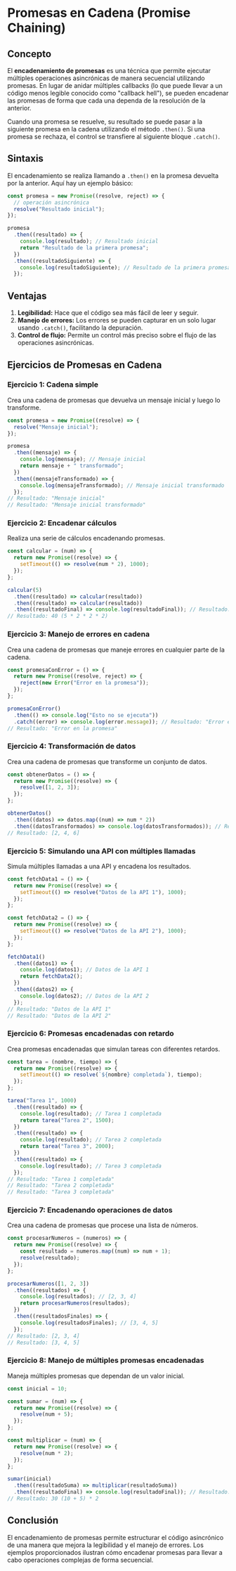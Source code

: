 # Promesas en Cadena (Promise Chaining)

## Concepto
El **encadenamiento de promesas** es una técnica que permite ejecutar múltiples operaciones asincrónicas de manera secuencial utilizando promesas. En lugar de anidar múltiples callbacks (lo que puede llevar a un código menos legible conocido como "callback hell"), se pueden encadenar las promesas de forma que cada una dependa de la resolución de la anterior.

Cuando una promesa se resuelve, su resultado se puede pasar a la siguiente promesa en la cadena utilizando el método ```.then()```. Si una promesa se rechaza, el control se transfiere al siguiente bloque ```.catch()```.

## Sintaxis
El encadenamiento se realiza llamando a ```.then()``` en la promesa devuelta por la anterior. Aquí hay un ejemplo básico:
```javascript
const promesa = new Promise((resolve, reject) => {
  // operación asincrónica
  resolve("Resultado inicial");
});

promesa
  .then((resultado) => {
    console.log(resultado); // Resultado inicial
    return "Resultado de la primera promesa";
  })
  .then((resultadoSiguiente) => {
    console.log(resultadoSiguiente); // Resultado de la primera promesa
  });
```

## Ventajas
1. **Legibilidad:** Hace que el código sea más fácil de leer y seguir.
2. **Manejo de errores:** Los errores se pueden capturar en un solo lugar usando ```.catch()```, facilitando la depuración.
3. **Control de flujo:** Permite un control más preciso sobre el flujo de las operaciones asincrónicas.

## Ejercicios de Promesas en Cadena

### Ejercicio 1: Cadena simple
Crea una cadena de promesas que devuelva un mensaje inicial y luego lo transforme.
```javascript
const promesa = new Promise((resolve) => {
  resolve("Mensaje inicial");
});

promesa
  .then((mensaje) => {
    console.log(mensaje); // Mensaje inicial
    return mensaje + " transformado";
  })
  .then((mensajeTransformado) => {
    console.log(mensajeTransformado); // Mensaje inicial transformado
  });
// Resultado: "Mensaje inicial"
// Resultado: "Mensaje inicial transformado"
```

### Ejercicio 2: Encadenar cálculos
Realiza una serie de cálculos encadenando promesas.
```javascript
const calcular = (num) => {
  return new Promise((resolve) => {
    setTimeout(() => resolve(num * 2), 1000);
  });
};

calcular(5)
  .then((resultado) => calcular(resultado))
  .then((resultado) => calcular(resultado))
  .then((resultadoFinal) => console.log(resultadoFinal)); // Resultado: 40
// Resultado: 40 (5 * 2 * 2 * 2)
```
### Ejercicio 3: Manejo de errores en cadena
Crea una cadena de promesas que maneje errores en cualquier parte de la cadena.
```javascript
const promesaConError = () => {
  return new Promise((resolve, reject) => {
    reject(new Error("Error en la promesa"));
  });
};

promesaConError()
  .then(() => console.log("Esto no se ejecuta"))
  .catch((error) => console.log(error.message)); // Resultado: "Error en la promesa"
// Resultado: "Error en la promesa"
```

### Ejercicio 4: Transformación de datos
Crea una cadena de promesas que transforme un conjunto de datos.
```javascript
const obtenerDatos = () => {
  return new Promise((resolve) => {
    resolve([1, 2, 3]);
  });
};

obtenerDatos()
  .then((datos) => datos.map((num) => num * 2))
  .then((datosTransformados) => console.log(datosTransformados)); // Resultado: [2, 4, 6]
// Resultado: [2, 4, 6]
```

### Ejercicio 5: Simulando una API con múltiples llamadas
Simula múltiples llamadas a una API y encadena los resultados.
```javascript
const fetchData1 = () => {
  return new Promise((resolve) => {
    setTimeout(() => resolve("Datos de la API 1"), 1000);
  });
};

const fetchData2 = () => {
  return new Promise((resolve) => {
    setTimeout(() => resolve("Datos de la API 2"), 1000);
  });
};

fetchData1()
  .then((datos1) => {
    console.log(datos1); // Datos de la API 1
    return fetchData2();
  })
  .then((datos2) => {
    console.log(datos2); // Datos de la API 2
  });
// Resultado: "Datos de la API 1"
// Resultado: "Datos de la API 2"
```


### Ejercicio 6: Promesas encadenadas con retardo
Crea promesas encadenadas que simulan tareas con diferentes retardos.
```javascript
const tarea = (nombre, tiempo) => {
  return new Promise((resolve) => {
    setTimeout(() => resolve(`${nombre} completada`), tiempo);
  });
};

tarea("Tarea 1", 1000)
  .then((resultado) => {
    console.log(resultado); // Tarea 1 completada
    return tarea("Tarea 2", 1500);
  })
  .then((resultado) => {
    console.log(resultado); // Tarea 2 completada
    return tarea("Tarea 3", 2000);
  })
  .then((resultado) => {
    console.log(resultado); // Tarea 3 completada
  });
// Resultado: "Tarea 1 completada"
// Resultado: "Tarea 2 completada"
// Resultado: "Tarea 3 completada"
```


### Ejercicio 7: Encadenando operaciones de datos
Crea una cadena de promesas que procese una lista de números.
```javascript
const procesarNumeros = (numeros) => {
  return new Promise((resolve) => {
    const resultado = numeros.map((num) => num + 1);
    resolve(resultado);
  });
};

procesarNumeros([1, 2, 3])
  .then((resultados) => {
    console.log(resultados); // [2, 3, 4]
    return procesarNumeros(resultados);
  })
  .then((resultadosFinales) => {
    console.log(resultadosFinales); // [3, 4, 5]
  });
// Resultado: [2, 3, 4]
// Resultado: [3, 4, 5]
```

### Ejercicio 8: Manejo de múltiples promesas encadenadas
Maneja múltiples promesas que dependan de un valor inicial.
```javascript
const inicial = 10;

const sumar = (num) => {
  return new Promise((resolve) => {
    resolve(num + 5);
  });
};

const multiplicar = (num) => {
  return new Promise((resolve) => {
    resolve(num * 2);
  });
};

sumar(inicial)
  .then((resultadoSuma) => multiplicar(resultadoSuma))
  .then((resultadoFinal) => console.log(resultadoFinal)); // Resultado: 30
// Resultado: 30 (10 + 5) * 2
```

## Conclusión
El encadenamiento de promesas permite estructurar el código asincrónico de una manera que mejora la legibilidad y el manejo de errores. Los ejemplos proporcionados ilustran cómo encadenar promesas para llevar a cabo operaciones complejas de forma secuencial.